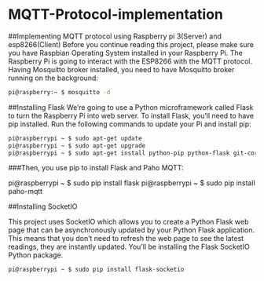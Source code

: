 # MQTT-Protocol-implementation
##Implementing MQTT protocol using Raspberry pi 3(Server) and esp8266(Client)
Before you continue reading this project, please make sure you have Raspbian Operating System installed in your Raspberry Pi.
The Raspberry Pi is going to interact with the ESP8266 with the MQTT protocol. Having Mosquitto broker installed, you need to have Mosquitto broker running on the background:
```bash
pi@raspberry:~ $ mosquitto -d
```

##Installing Flask
We’re going to use a Python microframework called Flask to turn the Raspberry Pi into web server.
To install Flask, you’ll need to have pip installed. Run the following commands to update your Pi and install pip:

```bash
pi@raspberrypi ~ $ sudo apt-get update
pi@raspberrypi ~ $ sudo apt-get upgrade
pi@raspberrypi ~ $ sudo apt-get install python-pip python-flask git-core
```
###Then, you use pip to install Flask and Paho MQTT:

pi@raspberrypi ~ $ sudo pip install flask
pi@raspberrypi ~ $ sudo pip install paho-mqtt

##Installing SocketIO

This project uses SocketIO which allows you to create a Python Flask web page that can be asynchronously updated by your Python Flask application. This means that you don’t need to refresh the web page to see the latest readings, they are instantly updated. You’ll be installing the Flask SocketIO Python package.

```bash
pi@raspberrypi ~ $ sudo pip install flask-socketio
```
